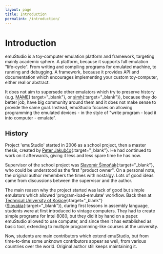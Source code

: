 ```yaml
---
layout: page
title: Introduction
permalink: /introduction/
---
```


# Introduction

emuStudio is a toy-computer emulation platform and framework, targeting mainly academic sphere. A platform, because it supports full emulation "life-cycle". From writing and compiling programs for emulated machine, to running and debugging. A framework, because it provides API and documentation which encourages implementing your custom toy-computer, either real or abstract.

It does not aim to supersede other emulators which try to preserve history (e.g. [MAME][mame]{:target="_blank"}, or [simh][simh]{:target="_blank"}), because they do better job, have big community around them and it does not make sense to provide the same goal. Instead, emuStudio focuses on allowing programming the emulated devices - in the style of "write program - load it into computer - emulate".

## History

Project 'emuStudio' started in 2006 as a school project, then a master thesis, created by [Peter Jakubčo][peterj]{:target="_blank"}. He had continued to work on it afterwards, giving it less and less spare time he has now.

Supervisor of the school project was [Slavomír Šimoňák][slavos]{:target="_blank"}, who could be understood as the first "product owner". On a personal note, the original author remembers the times with nostalgy. Lots of good ideas came from discussions between the supervisor and the author.

The main reason why the project started was lack of good but simple emulators which allowed 'program-load-emulate' workflow. Back then at [Technical University of Košice][tuke]{:target="_blank"} ([Slovakia][tukesk]{:target="_blank"}), during first lessons in assembly language, students were at first introduced to vintage computers. They had to create simple programs for Intel 8080, but they did it by hand on a paper. emuStudio allowed to use computer, and since then it has established as basic tool, extending to multiple programming-like courses at the university.

Now, students are main contributors which extend emuStudio, but from time-to-time some unknown contributors appear as well, from various countries over the world. Original author still keeps maintaining it.


[mame]: https://www.mamedev.org/
[simh]: https://github.com/simh/simh
[peterj]: https://github.com/vbmacher
[slavos]: https://kpi.fei.tuke.sk/sk/person/slavomir-simonak
[tuke]: https://www.tuke.sk
[tukesk]: https://goo.gl/maps/9hoGFpr5q17GxF9M6

